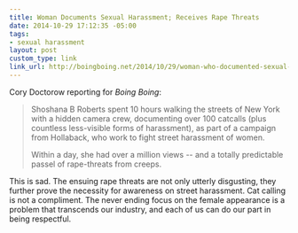 ```yaml
---
title: Woman Documents Sexual Harassment; Receives Rape Threats
date: 2014-10-29 17:12:35 -05:00
tags:
- sexual harassment
layout: post
custom_type: link
link_url: http://boingboing.net/2014/10/29/woman-who-documented-sexual-ha.html
---
```


Cory Doctorow reporting for *Boing Boing*:

> Shoshana B Roberts spent 10 hours walking the streets of New York with a hidden camera crew, documenting over 100 catcalls (plus countless less-visible forms of harassment), as part of a campaign from Hollaback, who work to fight street harassment of women.
>
> Within a day, she had over a million views -- and a totally predictable passel of rape-threats from creeps.

This is sad. The ensuing rape threats are not only utterly disgusting, they further prove the necessity for awareness on street harassment. Cat calling is not a compliment. The never ending focus on the female appearance is a problem that transcends our industry, and each of us can do our part in being respectful.
